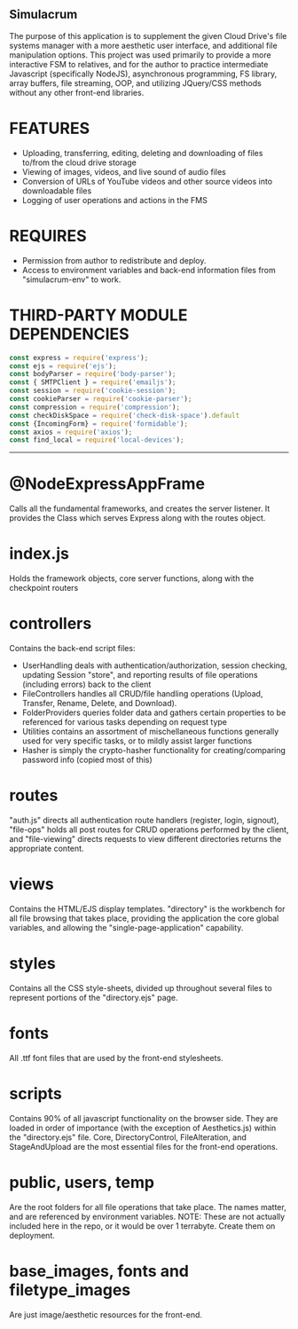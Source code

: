 ## Simulacrum
The purpose of this application is to supplement the given Cloud Drive's file systems manager with a more aesthetic user interface, and additional file manipulation options. This project was used primarily to provide a more interactive FSM to relatives, and for the author to practice intermediate Javascript (specifically NodeJS), asynchronous programming, FS library, array buffers, file streaming, OOP, and utilizing JQuery/CSS methods without any other front-end libraries.

# FEATURES
- Uploading, transferring, editing, deleting and downloading of files to/from the cloud drive storage
- Viewing of images, videos, and live sound of audio files
- Conversion of URLs of YouTube videos and other source videos into downloadable files
- Logging of user operations and actions in the FMS

# REQUIRES
- Permission from author to redistribute and deploy.
- Access to environment variables and back-end information files from "simulacrum-env" to work.

# THIRD-PARTY MODULE DEPENDENCIES
```js
const express = require('express');
const ejs = require('ejs');
const bodyParser = require('body-parser');
const { SMTPClient } = require('emailjs');
const session = require('cookie-session');
const cookieParser = require('cookie-parser');
const compression = require('compression');
const checkDiskSpace = require('check-disk-space').default
const {IncomingForm} = require('formidable');
const axios = require('axios');
const find_local = require('local-devices');
```
___________________________________________________________________________________
# @NodeExpressAppFrame 
Calls all the fundamental frameworks, and creates the server listener. It provides the Class which serves Express along with the routes object.

# index.js 
Holds the framework objects, core server functions, along with the checkpoint routers

# controllers 
Contains the back-end script files:
  * UserHandling deals with authentication/authorization, session checking, updating Session "store", and reporting results of file operations (including errors) back to the client
  * FileControllers handles all CRUD/file handling operations (Upload, Transfer, Rename, Delete, and Download). 
  * FolderProviders queries folder data and gathers certain properties to be referenced for various tasks depending on request type
  * Utilities contains an assortment of mischellaneous functions generally used for very specific tasks, or to mildly assist larger functions
  * Hasher is simply the crypto-hasher functionality for creating/comparing password info (copied most of this)

# routes 
"auth.js" directs all authentication route handlers (register, login, signout), "file-ops" holds all post routes for CRUD operations performed by the client, and "file-viewing" directs requests to view different directories returns the appropriate content.

# views 
Contains the HTML/EJS display templates. "directory" is the workbench for all file browsing that takes place, providing the application the core global variables, 
and allowing the "single-page-application" capability.

# styles
Contains all the CSS style-sheets, divided up throughout several files to represent portions of the "directory.ejs" page.

# fonts
All .ttf font files that are used by the front-end stylesheets.

# scripts
Contains 90% of all javascript functionality on the browser side. They are loaded in order of importance (with the exception of Aesthetics.js) within the "directory.ejs" file. 
Core, DirectoryControl, FileAlteration, and StageAndUpload are the most essential files for the front-end operations.

# public, users, temp 
Are the root folders for all file operations that take place. The names matter, and are referenced by environment variables. NOTE: These are not actually included here in the repo, or it would be over 1 terrabyte. Create them on deployment.

# base_images, fonts and filetype_images 
Are just image/aesthetic resources for the front-end.

